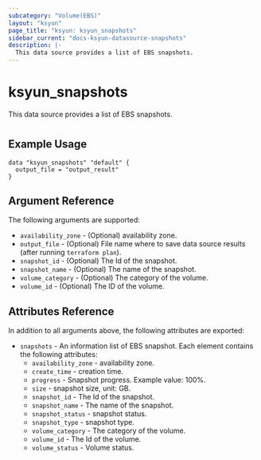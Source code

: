 ```yaml
---
subcategory: "Volume(EBS)"
layout: "ksyun"
page_title: "ksyun: ksyun_snapshots"
sidebar_current: "docs-ksyun-datasource-snapshots"
description: |-
  This data source provides a list of EBS snapshots.
---
```


# ksyun_snapshots

This data source provides a list of EBS snapshots.

#

## Example Usage

```hcl
data "ksyun_snapshots" "default" {
  output_file = "output_result"
}
```

## Argument Reference

The following arguments are supported:

* `availability_zone` - (Optional) availability zone.
* `output_file` - (Optional) File name where to save data source results (after running `terraform plan`).
* `snapshot_id` - (Optional) The Id of the snapshot.
* `snapshot_name` - (Optional) The name of the snapshot.
* `volume_category` - (Optional) The category of the volume.
* `volume_id` - (Optional) The ID of the volume.

## Attributes Reference

In addition to all arguments above, the following attributes are exported:

* `snapshots` - An information list of EBS snapshot. Each element contains the following attributes:
  * `availability_zone` - availability zone.
  * `create_time` - creation time.
  * `progress` - Snapshot progress. Example value: 100%.
  * `size` - snapshot size, unit: GB.
  * `snapshot_id` - The Id of the snapshot.
  * `snapshot_name` - The name of the snapshot.
  * `snapshot_status` - snapshot status.
  * `snapshot_type` - snapshot type.
  * `volume_category` - The category of the volume.
  * `volume_id` - The Id of the volume.
  * `volume_status` - Volume status.


